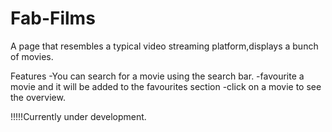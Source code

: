 # Fab-Films
A page that resembles a typical video streaming platform,displays a bunch of movies.

Features
-You can search for a movie using the search bar.
-favourite a movie and it will be added to the favourites section
-click on a movie to see the overview.

!!!!!Currently under development.